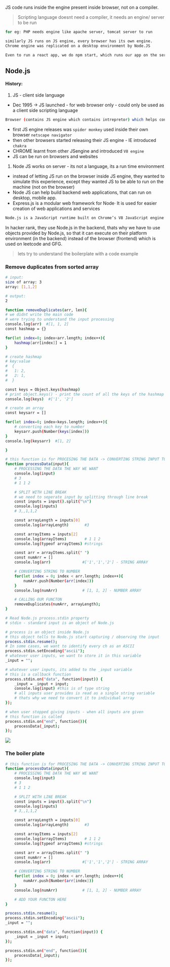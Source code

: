 JS code runs inside the engine present inside browser, not on a compiler. 

> Scripting language doesnt need a compiler, it needs an engine/ server to be run 
```bash
for eg: PHP needs engine like apache server, tomcat server to run 

similarly JS runs on JS engine, every browser has its own engine. 
Chrome engine was replicated on a desktop environment by Node.JS

Even to run a react app, we do npm start, which runs our app on the server
```
## Node.js 
#### History:
1. JS - client side language 
- Dec 1995 -> JS launched - for web browser only - could only be used as a client side scripting language 
```bash
Browser (contains JS engine which contains intrepretor) which helps convert JS to machine code.
```
- first JS engine releases was `spider monkey` used inside their own browser `netscape navigator`
- then other browsers started releasing their JS engine - IE introduced `chakra`
- CHROME learnt from other JSengine and introduced `V8 engine` 
- JS can be run on browsers and websites 

1. Node JS works on server - its not a language, its a run time environment 
- instead of letting JS run on the browser inside JS engine, they wanted to simulate this experience, except they wanted JS to be able to run on the machine (not on the browser) 
- Node JS can help build backend web applications, that can run on desktop, mobile app.
-  Express.js is a modular web framework for Node· It is used for easier creation of web applications and services
```bash
Node.js is a JavaScript runtime built on Chrome’s V8 JavaScript engine. It is used to run JavaScript in ways similar to how the browser runs JavaScript but on servers/ machines. Express is a library (called a package in the Node.js ecosystem) that makes it really easy to build APIs or serve files.
```

In hacker rank, they use Node.js in the backend, thats why we have to use objects provided by Node.js, so that it can execute on their platform environment (in the backend) instead of the browser (frontend) which is used on leetcode and GFG. 

> lets try to understand the boilerplate with a code example
### Remove duplicates from sorted array 
```bash
# input: 
size of array: 3
array: [1,1,2]

# output:
2 
```
```bash
function removeDuplicates(arr, len){
# we didnt write the main code 
# were trying to understand the input processing 
console.log(arr)  #[1, 1, 2]
const hashmap = {}

for(let index=0; index<arr.length; index++){
    hashmap[arr[index]] = 1 
}

# create hashmap 
# key:value
#  {
#   1: 2,
#   2: 1,
#  }

const keys = Object.keys(hashmap)
# print object.keys() - print the count of all the keys of the hashmap 
console.log(keys)  #['1', '2']

# create an array 
const keysarr = []

for(let index=0; index<keys.length; index++){
    # converting each key to number 
    keysarr.push(Number(keys[index]))
}
console.log(keysarr)  #[1, 2]

}

# this function is for PROCESING THE DATA -> CONVERTING STRING INPUT TO NUMBER INPUT 
function processData(input){
    # PROCESSING THE DATA THE WAY WE WANT
    console.log(input) 
    # 3
    # 1 1 2

    # SPLIT WITH LINE BREAK 
    # we need to seperate input by splitting through line break 
    const inputs = input().split("\n")
    console.log(inputs)
    # 3,,1,1,2

    const arrayLength = inputs[0]
    console.log(arrayLength)       #3

    const arrayItems = inputs[2]
    console.log(arrayItems)        # 1 1 2
    console.log(typeof arrayItems) #strings

    const arr = arrayItems.split(" ")
    const numArr = []
    console.log(arr)              #['1','1','2'] - STRING ARRAY

    # CONVERTING STRING TO NUMBER 
    for(let index = 0; index < arr.length; index++){
        numArr.push(Number(arr[index]))
    }
    console.log(numArr)           # [1, 1, 2] - NUMBER ARRAY 

    # CALLING OUR FUNCTON
    removeDuplicates(numArr, arrayLength);
}

# Read Node.js process.stdin property 
# stdin - standard input is an object of Node.js

# process is an object inside Node.js 
# this object tells to Node.js start capturing / observing the input 
process.stdin.resume();
# In some cases, we want to identify every ch as an ASCII
process.stdin.setEncoding("ascii");
# whatever user inputs, we want to store it in this variable 
_input = "";

# whatever user inputs, its added to the _input variable 
# this is a callback function 
process.stdin.on("data", function(input)) {
    _input = _input + input;
    console.log(input) #this is of type string 
    # all inputs user provides is read as a single string variable
    # thats why we need to convert it to individual array 
});

# when user stopped giving inputs - when all inputs are given 
# this function is called 
process.stdin.on("end", function()){
    processData(_input);
});

```
![](doc5.PNG)

### The boiler plate 
```bash
# this function is for PROCESING THE DATA -> CONVERTING STRING INPUT TO NUMBER INPUT 
function processData(input){
    # PROCESSING THE DATA THE WAY WE WANT
    console.log(input) 
    # 3
    # 1 1 2

    # SPLIT WITH LINE BREAK 
    const inputs = input().split("\n")
    console.log(inputs)
    # 3,,1,1,2

    const arrayLength = inputs[0]
    console.log(arrayLength)       #3

    const arrayItems = inputs[2]
    console.log(arrayItems)        # 1 1 2
    console.log(typeof arrayItems) #strings

    const arr = arrayItems.split(" ")
    const numArr = []
    console.log(arr)              #['1','1','2'] - STRING ARRAY

    # CONVERTING STRING TO NUMBER 
    for(let index = 0; index < arr.length; index++){
        numArr.push(Number(arr[index]))
    }
    console.log(numArr)           # [1, 1, 2] - NUMBER ARRAY 

    # ADD YOUR FUNCTON HERE 
}

process.stdin.resume();
process.stdin.setEncoding("ascii");
_input = "";

process.stdin.on("data", function(input)) {
    _input = _input + input;
});

process.stdin.on("end", function()){
    processData(_input);
});
```